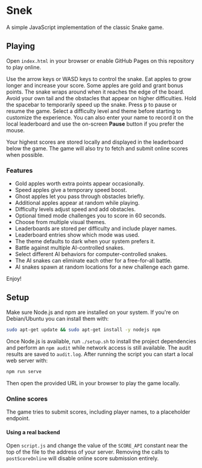# Snek

A simple JavaScript implementation of the classic Snake game.

## Playing

Open `index.html` in your browser or enable GitHub Pages on this repository to play online.

Use the arrow keys or WASD keys to control the snake. Eat apples to grow longer and increase your score. Some apples are gold and grant bonus points. The snake wraps around when it reaches the edge of the board. Avoid your own tail and the obstacles that appear on higher difficulties.
Hold the spacebar to temporarily speed up the snake. Press <kbd>p</kbd> to pause or resume the game. Select a difficulty level and theme before starting to customize the experience.
You can also enter your name to record it on the local leaderboard and use the on-screen **Pause** button if you prefer the mouse.

Your highest scores are stored locally and displayed in the leaderboard below the game. The game will also try to fetch and submit online scores when possible.

### Features

- Gold apples worth extra points appear occasionally.
- Speed apples give a temporary speed boost.
- Ghost apples let you pass through obstacles briefly.
- Additional apples appear at random while playing.
- Difficulty levels adjust speed and add obstacles.
- Optional timed mode challenges you to score in 60 seconds.
- Choose from multiple visual themes.
- Leaderboards are stored per difficulty and include player names.
- Leaderboard entries show which mode was used.
- The theme defaults to dark when your system prefers it.
- Battle against multiple AI-controlled snakes.
- Select different AI behaviors for computer-controlled snakes.
- The AI snakes can eliminate each other for a free-for-all battle.
- AI snakes spawn at random locations for a new challenge each game.

Enjoy!

## Setup

Make sure Node.js and npm are installed on your system. If you're on
Debian/Ubuntu you can install them with:

```bash
sudo apt-get update && sudo apt-get install -y nodejs npm
```

Once Node.js is available, run `./setup.sh` to install the project
dependencies and perform an `npm audit` while network access is still
available. The audit results are saved to `audit.log`. After running the
script you can start a local web server with:

```bash
npm run serve
```

Then open the provided URL in your browser to play the game locally.

### Online scores

The game tries to submit scores, including player names, to a placeholder
endpoint.

#### Using a real backend

Open `script.js` and change the value of the `SCORE_API` constant near the top of
the file to the address of your server. Removing the calls to `postScoreOnline`
will disable online score submission entirely.
